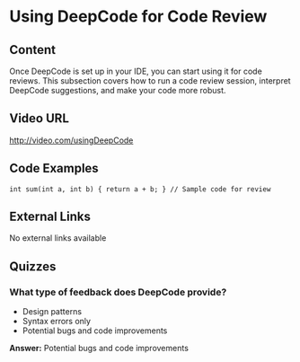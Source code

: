 # Using DeepCode for Code Review

## Content

Once DeepCode is set up in your IDE, you can start using it for code reviews. This subsection covers how to run a code review session, interpret DeepCode suggestions, and make your code more robust.

## Video URL

http://video.com/usingDeepCode

## Code Examples

```
int sum(int a, int b) { return a + b; } // Sample code for review
```

## External Links

No external links available

## Quizzes

### What type of feedback does DeepCode provide?

- Design patterns
- Syntax errors only
- Potential bugs and code improvements

**Answer:** Potential bugs and code improvements